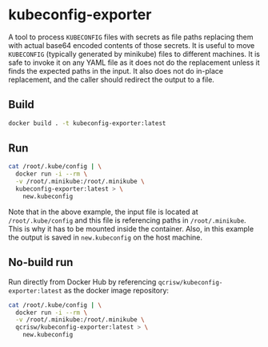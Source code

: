 # kubeconfig-exporter

A tool to process `KUBECONFIG` files with secrets as file paths replacing them
with actual base64 encoded contents of those secrets.
It is useful to move `KUBECONFIG` (typically generated by minikube)
files to different machines.
It is safe to invoke it on any YAML file as it does not do the replacement
unless it finds the expected paths in the input. It also does not do in-place
replacement, and the caller should redirect the output to a file.

## Build

```bash
docker build . -t kubeconfig-exporter:latest
```

## Run

```bash
cat /root/.kube/config | \
  docker run -i --rm \
  -v /root/.minikube:/root/.minikube \
  kubeconfig-exporter:latest > \
    new.kubeconfig
```

Note that in the above example, the input file is located at `/root/.kube/config`
and this file is referencing paths in `/root/.minikube`. This is why it has to
be mounted inside the container. Also, in this example the output is saved
in `new.kubeconfig` on the host machine.

## No-build run

Run directly from Docker Hub by referencing `qcrisw/kubeconfig-exporter:latest`
as the docker image repository:

```bash
cat /root/.kube/config | \
  docker run -i --rm \
  -v /root/.minikube:/root/.minikube \
  qcrisw/kubeconfig-exporter:latest > \
    new.kubeconfig
```

